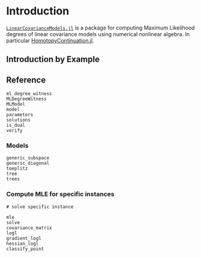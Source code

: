 # Introduction

[`LinearCovarianceModels.jl`](https://github.com/saschatimme/LinearCovarianceModels) is a package for
computing Maximum Likelihood degrees of linear covariance models using numerical nonlinear algebra.
In particular [HomotopyContinuation.jl](www.JuliaHomotopyContinuation.org).

## Introduction by Example


## Reference

```@docs
ml_degree_witness
MLDegreeWitness
MLModel
model
parameters
solutions
is_dual
verify
```

### Models
```@docs
generic_subspace
generic_diagonal
toeplitz
tree
trees
```

### Compute MLE for specific instances
    # solve specific instance
```@docs
mle
solve
covariance_matrix
logl
gradient_logl
hessian_logl
classify_point
```
